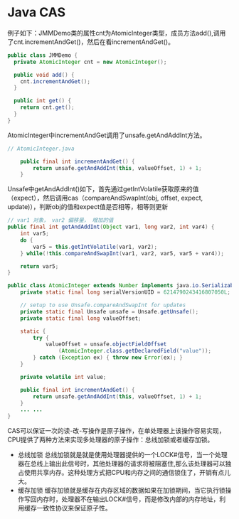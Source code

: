 # Java CAS

例子如下：JMMDemo类的属性cnt为AtomicInteger类型，成员方法add(),调用了cnt.incrementAndGet()，然后在看incrementAndGet()。
```java
public class JMMDemo {
  private AtomicInteger cnt = new AtomicInteger();

  public void add() {
    cnt.incrementAndGet();
  }

  public int get() {
    return cnt.get();
  }
}
```
AtomicInteger中incrementAndGet调用了unsafe.getAndAddInt方法。
```java
// AtomicInteger.java

    public final int incrementAndGet() {
        return unsafe.getAndAddInt(this, valueOffset, 1) + 1;
    }
```

Unsafe中getAndAddInt()如下，首先通过getIntVolatile获取原来的值（expect），然后调用cas（compareAndSwapInt(obj, offset, expect, update)），判断obj的值和expect值是否相等，相等则更新

```java
// var1 对象， var2 偏移量， 增加的值
public final int getAndAddInt(Object var1, long var2, int var4) {
    int var5;
    do {
        var5 = this.getIntVolatile(var1, var2);
    } while(!this.compareAndSwapInt(var1, var2, var5, var5 + var4));

    return var5;
}
```

```java
public class AtomicInteger extends Number implements java.io.Serializable {
    private static final long serialVersionUID = 6214790243416807050L;

    // setup to use Unsafe.compareAndSwapInt for updates
    private static final Unsafe unsafe = Unsafe.getUnsafe();
    private static final long valueOffset;

    static {
        try {
            valueOffset = unsafe.objectFieldOffset
                (AtomicInteger.class.getDeclaredField("value"));
        } catch (Exception ex) { throw new Error(ex); }
    }

    private volatile int value;

    public final int incrementAndGet() {
        return unsafe.getAndAddInt(this, valueOffset, 1) + 1;
    }
    ... ...
}
```


CAS可以保证一次的读-改-写操作是原子操作，在单处理器上该操作容易实现，CPU提供了两种方法来实现多处理器的原子操作：总线加锁或者缓存加锁。
* 总线加锁
    总线加锁就是就是使用处理器提供的一个LOCK#信号，当一个处理器在总线上输出此信号时，其他处理器的请求将被阻塞住,那么该处理器可以独占使用共享内存。这种处理方式把CPU和内存之间的通信锁住了，开销有点儿大。
* 缓存加锁
    缓存加锁就是缓存在内存区域的数据如果在加锁期间，当它执行锁操作写回内存时，处理器不在输出LOCK#信号，而是修改内部的内存地址，利用缓存一致性协议来保证原子性。


